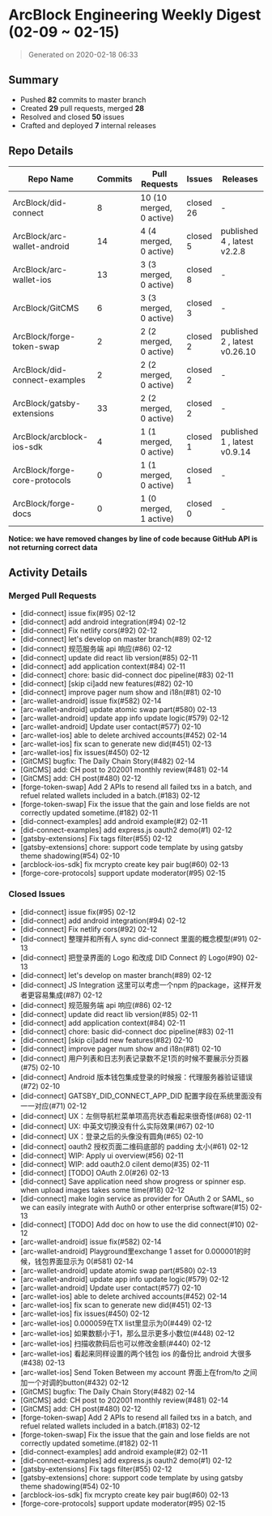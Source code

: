 # ArcBlock Engineering Weekly Digest (02-09 ~ 02-15)

> Generated on 2020-02-18 06:33

## Summary

* Pushed **82** commits to master branch
* Created **29** pull requests, merged **28**
* Resolved and closed **50** issues
* Crafted and deployed **7** internal releases

## Repo Details

| Repo Name                     | Commits | Pull Requests            | Issues    | Releases                      |
| ----------------------------- | ------- | ------------------------ | --------- | ----------------------------- |
| ArcBlock/did-connect          | 8       | 10 (10 merged, 0 active) | closed 26 | -                             |
| ArcBlock/arc-wallet-android   | 14      | 4 (4 merged, 0 active)   | closed 5  | published 4 , latest v2.2.8   |
| ArcBlock/arc-wallet-ios       | 13      | 3 (3 merged, 0 active)   | closed 8  | -                             |
| ArcBlock/GitCMS               | 6       | 3 (3 merged, 0 active)   | closed 3  | -                             |
| ArcBlock/forge-token-swap     | 2       | 2 (2 merged, 0 active)   | closed 2  | published 2 , latest v0.26.10 |
| ArcBlock/did-connect-examples | 2       | 2 (2 merged, 0 active)   | closed 2  | -                             |
| ArcBlock/gatsby-extensions    | 33      | 2 (2 merged, 0 active)   | closed 2  | -                             |
| ArcBlock/arcblock-ios-sdk     | 4       | 1 (1 merged, 0 active)   | closed 1  | published 1 , latest v0.9.14  |
| ArcBlock/forge-core-protocols | 0       | 1 (1 merged, 0 active)   | closed 1  | -                             |
| ArcBlock/forge-docs           | 0       | 1 (0 merged, 1 active)   | closed 0  | -                             |

**Notice: we have removed changes by line of code because GitHub API is not returning correct data**

## Activity Details

### Merged Pull Requests

- [did-connect] issue fix(#95) 02-12
- [did-connect] add android integration(#94) 02-12
- [did-connect] Fix netlify cors(#92) 02-12
- [did-connect] let's develop on master branch(#89) 02-12
- [did-connect] 规范服务端 api 响应(#86) 02-12
- [did-connect] update did react lib version(#85) 02-11
- [did-connect] add application context(#84) 02-11
- [did-connect] chore: basic did-connect doc pipeline(#83) 02-11
- [did-connect] [skip ci]add new features(#82) 02-10
- [did-connect] improve pager num show and i18n(#81) 02-10
- [arc-wallet-android] issue fix(#582) 02-14
- [arc-wallet-android] update atomic swap part(#580) 02-13
- [arc-wallet-android] update app info update logic(#579) 02-12
- [arc-wallet-android] Update user contact(#577) 02-10
- [arc-wallet-ios] able to delete archived accounts(#452) 02-14
- [arc-wallet-ios] fix scan to generate new did(#451) 02-13
- [arc-wallet-ios] fix issues(#450) 02-12
- [GitCMS] bugfix: The Daily Chain Story(#482) 02-14
- [GitCMS] add: CH post to 202001 monthly review(#481) 02-14
- [GitCMS] add: CH post(#480) 02-12
- [forge-token-swap] Add 2 APIs to resend all failed txs in a batch, and refuel related wallets included in a batch.(#183) 02-12
- [forge-token-swap] Fix the issue that the gain and lose fields are not correctly updated sometime.(#182) 02-11
- [did-connect-examples] add android example(#2) 02-11
- [did-connect-examples] add express.js oauth2 demo(#1) 02-12
- [gatsby-extensions] Fix tags filter(#55) 02-12
- [gatsby-extensions] chore: support code template by using gatsby theme shadowing(#54) 02-10
- [arcblock-ios-sdk] fix mcrypto create key pair bug(#60) 02-13
- [forge-core-protocols] support update moderator(#95) 02-15


### Closed Issues

- [did-connect] issue fix(#95) 02-12
- [did-connect] add android integration(#94) 02-12
- [did-connect] Fix netlify cors(#92) 02-12
- [did-connect] 整理并和所有人 sync did-connect 里面的概念模型(#91) 02-13
- [did-connect] 把登录界面的 Logo 和改成 DID Connect 的 Logo(#90) 02-13
- [did-connect] let's develop on master branch(#89) 02-12
- [did-connect] JS Integration 这里可以考虑一个npm 的package，这样开发者更容易集成(#87) 02-12
- [did-connect] 规范服务端 api 响应(#86) 02-12
- [did-connect] update did react lib version(#85) 02-11
- [did-connect] add application context(#84) 02-11
- [did-connect] chore: basic did-connect doc pipeline(#83) 02-11
- [did-connect] [skip ci]add new features(#82) 02-10
- [did-connect] improve pager num show and i18n(#81) 02-10
- [did-connect] 用户列表和日志列表记录数不足1页的时候不要展示分页器(#75) 02-10
- [did-connect] Android 版本钱包集成登录的时候报：代理服务器验证错误(#72) 02-10
- [did-connect] GATSBY_DID_CONNECT_APP_DID 配置字段在系统里面没有一一对应(#71) 02-12
- [did-connect] UX：左侧导航栏菜单项高亮状态看起来很奇怪(#68) 02-11
- [did-connect] UX: 中英文切换没有什么实际效果(#67) 02-10
- [did-connect] UX：登录之后的头像没有圆角(#65) 02-10
- [did-connect] oauth2 授权页面二维码底部的 padding 太小(#61) 02-12
- [did-connect] WIP: Apply ui overview(#56) 02-11
- [did-connect] WIP: add oauth2.0 cilent demo(#35) 02-11
- [did-connect] [TODO] OAuth 2.0(#26) 02-13
- [did-connect] Save application need show progress or spinner esp. when upload images takes some time(#18) 02-12
- [did-connect] make login service as provider for OAuth 2 or SAML, so we can easily integrate with Auth0 or other enterprise software(#15) 02-13
- [did-connect] [TODO] Add doc on how to use the did connect(#10) 02-12
- [arc-wallet-android] issue fix(#582) 02-14
- [arc-wallet-android] Playground里exchange 1 asset for 0.000001的时候，钱包界面显示为 0(#581) 02-14
- [arc-wallet-android] update atomic swap part(#580) 02-13
- [arc-wallet-android] update app info update logic(#579) 02-12
- [arc-wallet-android] Update user contact(#577) 02-10
- [arc-wallet-ios] able to delete archived accounts(#452) 02-14
- [arc-wallet-ios] fix scan to generate new did(#451) 02-13
- [arc-wallet-ios] fix issues(#450) 02-12
- [arc-wallet-ios] 0.000059在TX list里显示为0(#449) 02-12
- [arc-wallet-ios] 如果数额小于1，那么显示更多小数位(#448) 02-12
- [arc-wallet-ios] 扫描收款码后也可以修改金额(#440) 02-12
- [arc-wallet-ios] 看起来同样设置的两个钱包 ios 的备份比 android 大很多(#438) 02-13
- [arc-wallet-ios] Send Token Between my account 界面上在from/to 之间加一个对调的button(#432) 02-12
- [GitCMS] bugfix: The Daily Chain Story(#482) 02-14
- [GitCMS] add: CH post to 202001 monthly review(#481) 02-14
- [GitCMS] add: CH post(#480) 02-12
- [forge-token-swap] Add 2 APIs to resend all failed txs in a batch, and refuel related wallets included in a batch.(#183) 02-12
- [forge-token-swap] Fix the issue that the gain and lose fields are not correctly updated sometime.(#182) 02-11
- [did-connect-examples] add android example(#2) 02-11
- [did-connect-examples] add express.js oauth2 demo(#1) 02-12
- [gatsby-extensions] Fix tags filter(#55) 02-12
- [gatsby-extensions] chore: support code template by using gatsby theme shadowing(#54) 02-10
- [arcblock-ios-sdk] fix mcrypto create key pair bug(#60) 02-13
- [forge-core-protocols] support update moderator(#95) 02-15

